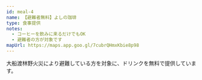 ```yaml
---
id: meal-4
name: 【避難者無料】よしの珈琲
type: 食事提供
notes:
  - コーヒーを飲みに来るだけでもOK
  - 避難者の方が対象です
mapUrl: https://maps.app.goo.gl/7cubrQHmxKbie8p98
---
```


大船渡林野火災により避難している方を対象に、ドリンクを無料で提供しています。
